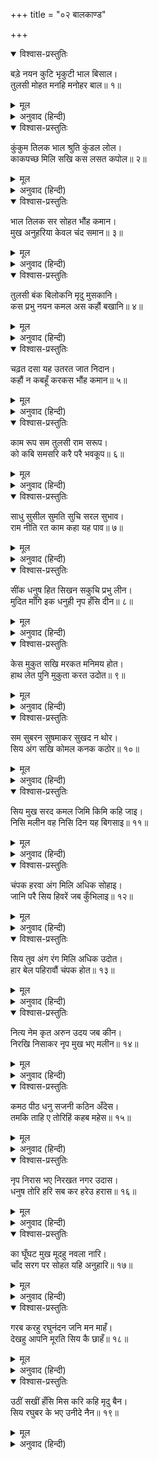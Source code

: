 +++
title = "०२ बालकाण्ड"

+++


<details open><summary>विश्वास-प्रस्तुतिः</summary>

बड़े नयन कुटि भृकुटी भाल बिसाल।  
तुलसी मोहत मनहि मनोहर बाल॥ १॥
</details>

<details><summary>मूल</summary>

बड़े नयन कुटि भृकुटी भाल बिसाल।  
तुलसी मोहत मनहि मनोहर बाल॥ १॥
</details>

<details><summary>अनुवाद (हिन्दी)</summary>

गोस्वामी तुलसीदासजी कहते हैं कि (बालक श्रीरामके) नेत्र बड़े-बड़े हैं, भौंहें टेढ़ी हैं, ललाट विशाल (चौड़ा) है, यह मनोहर बालक मनको मोह लेता है॥ १॥
</details>

<details open><summary>विश्वास-प्रस्तुतिः</summary>

कुंकुम तिलक भाल श्रुति कुंडल लोल।  
काकपच्छ मिलि सखि कस लसत कपोल॥ २॥
</details>

<details><summary>मूल</summary>

कुंकुम तिलक भाल श्रुति कुंडल लोल।  
काकपच्छ मिलि सखि कस लसत कपोल॥ २॥
</details>

<details><summary>अनुवाद (हिन्दी)</summary>

(अयोध्याके राजभवनकी स्त्रियाँ कहती हैं—) सखी! श्रीरामके ललाटपर केसरका तिलक है, कानोंमें चंचल कुण्डल हैं और जुल्फोंसे मिलकर गोल-गोल गाल कैसे सुशोभित हो रहे हैं॥ २॥
</details>

<details open><summary>विश्वास-प्रस्तुतिः</summary>

भाल तिलक सर सोहत भौंह कमान।  
मुख अनुहरिया केवल चंद समान॥ ३॥
</details>

<details><summary>मूल</summary>

भाल तिलक सर सोहत भौंह कमान।  
मुख अनुहरिया केवल चंद समान॥ ३॥
</details>

<details><summary>अनुवाद (हिन्दी)</summary>

मस्तकपर तिलककी रेखा बाणके समान शोभा दे रही है और भौंहें धनुषके समान हैं। मुखकी तुलनामें तो अकेला (पूर्णिमाका) चन्द्रमा ही आ सकता है॥ ३॥
</details>

<details open><summary>विश्वास-प्रस्तुतिः</summary>

तुलसी बंक बिलोकनि मृदु मुसकानि।  
कस प्रभु नयन कमल अस कहौं बखानि॥ ४॥
</details>

<details><summary>मूल</summary>

तुलसी बंक बिलोकनि मृदु मुसकानि।  
कस प्रभु नयन कमल अस कहौं बखानि॥ ४॥
</details>

<details><summary>अनुवाद (हिन्दी)</summary>

तुलसीदासजी कहते हैं कि (श्रीरामकी) चितवन तिरछी है, मन्द-मन्द मुसकान उनके ओठोंपर खेल रही है। प्रभुके नेत्रोंको कमलके समान कहकर कैसे वर्णन करूँ, (क्योंकि ये नेत्र तो नित्य प्रफुल्लित रहते हैं और कमल रात्रिमें कुम्हला जाता है।)॥ ४॥
</details>

<details open><summary>विश्वास-प्रस्तुतिः</summary>

चढ़त दसा यह उतरत जात निदान।  
कहौं न कबहूँ करकस भौंह कमान॥ ५॥
</details>

<details><summary>मूल</summary>

चढ़त दसा यह उतरत जात निदान।  
कहौं न कबहूँ करकस भौंह कमान॥ ५॥
</details>

<details><summary>अनुवाद (हिन्दी)</summary>

(श्रीरामकी) भौंहोंको मैं कभी भी कठोर धनुषके समान नहीं कहूँगा; क्योंकि उस धनुषकी दशा यह है कि वह एक बार (शत्रुके साथ मुठभेड़ होनेपर) तो तन जाता है और अन्तमें (काम होनेपर—प्रत्यंचासे हाथ हटा लिये जानेपर क्रमशः) उतरता जाता (ढीला कर दिया जाता) है (इधर प्रभुकी भौंहें कोमल हैं तथा सदा बाँकी रहती हैं)॥ ५॥
</details>

<details open><summary>विश्वास-प्रस्तुतिः</summary>

काम रूप सम तुलसी राम सरूप।  
को कबि समसरि करै परै भवकूप॥ ६॥
</details>

<details><summary>मूल</summary>

काम रूप सम तुलसी राम सरूप।  
को कबि समसरि करै परै भवकूप॥ ६॥
</details>

<details><summary>अनुवाद (हिन्दी)</summary>

तुलसीदासजी कहते हैं कि ऐसा कौन कवि है, जो श्रीरामके स्वरूपकी तुलना कामदेवके रूपसे करके (इस अपराधसे) संसाररूपी कुएँ (आवागमनके चक्र)-में पड़ेगा॥ ६॥
</details>

<details open><summary>विश्वास-प्रस्तुतिः</summary>

साधु सुसील सुमति सुचि सरल सुभाव।  
राम नीति रत काम कहा यह पाव॥ ७॥
</details>

<details><summary>मूल</summary>

साधु सुसील सुमति सुचि सरल सुभाव।  
राम नीति रत काम कहा यह पाव॥ ७॥
</details>

<details><summary>अनुवाद (हिन्दी)</summary>

श्रीराम साधु (परम सज्जन), उत्तम शीलसम्पन्न, उत्तम बुद्धिवाले, पवित्र, सरल स्वभावके तथा न्यायपरायण हैं, भला कामदेव यह (सब) कहाँ पा सकता है॥ ७॥
</details>

<details open><summary>विश्वास-प्रस्तुतिः</summary>

सींक धनुष हित सिखन सकुचि प्रभु लीन।  
मुदित माँगि इक धनुही नृप हँसि दीन॥ ८॥
</details>

<details><summary>मूल</summary>

सींक धनुष हित सिखन सकुचि प्रभु लीन।  
मुदित माँगि इक धनुही नृप हँसि दीन॥ ८॥
</details>

<details><summary>अनुवाद (हिन्दी)</summary>

संकोचके साथ प्रभुने (धनुष चलाना) सीखनेके लिये (हाथमें) एक तिनकेका धनुष लिया। (यह देख) प्रसन्न होकर महाराज दशरथने एक धनुही (नन्हा धनुष) मँगाकर हँसकर उन्हें दिया॥ ८॥
</details>

<details open><summary>विश्वास-प्रस्तुतिः</summary>

केस मुकुत सखि मरकत मनिमय होत।  
हाथ लेत पुनि मुकुता करत उदोत॥ ९॥
</details>

<details><summary>मूल</summary>

केस मुकुत सखि मरकत मनिमय होत।  
हाथ लेत पुनि मुकुता करत उदोत॥ ९॥
</details>

<details><summary>अनुवाद (हिन्दी)</summary>

(श्रीरामरूपका वर्णन करनेके अनन्तर अब श्रीजानकीजीके रूपका वर्णन करते हैं। जनकपुर-की स्त्रियाँ परस्पर कह रही हैं—) सखी! (श्रीजनककुमारीके) केशोंमें गूँथे जानेपर (उनका नीले रंगकी झाईं पड़नेसे) मोती मरकतमणि (पन्ने)-के बने हुए (हरे) प्रतीत होते हैं, किन्तु फिर हाथमें लिये जानेपर वे श्वेत आभा बिखेरने लगते हैं॥ ९॥
</details>

<details open><summary>विश्वास-प्रस्तुतिः</summary>

सम सुबरन सुषमाकर सुखद न थोर।  
सिय अंग सखि कोमल कनक कठोर॥ १०॥
</details>

<details><summary>मूल</summary>

सम सुबरन सुषमाकर सुखद न थोर।  
सिय अंग सखि कोमल कनक कठोर॥ १०॥
</details>

<details><summary>अनुवाद (हिन्दी)</summary>

सखी! स्वर्ण शोभा (कान्ति)-में तो श्रीजानकीके श्रीअंगोंके समान है, किन्तु उनकी तुलनामें थोड़ा भी सुखदायी (शीतल) नहीं है और श्रीजानकीके अंग कोमल हैं, पर स्वर्ण कठोर है॥ १०॥
</details>

<details open><summary>विश्वास-प्रस्तुतिः</summary>

सिय मुख सरद कमल जिमि किमि कहि जाइ।  
निसि मलीन वह निसि दिन यह बिगसाइ॥ ११॥
</details>

<details><summary>मूल</summary>

सिय मुख सरद कमल जिमि किमि कहि जाइ।  
निसि मलीन वह निसि दिन यह बिगसाइ॥ ११॥
</details>

<details><summary>अनुवाद (हिन्दी)</summary>

श्रीसीताजीका मुख शरद्-ऋतुके कमलके समान कैसे कहा जाय, क्योंकि वह (कमल) तो रात्रिमें म्लान होता है, किंतु यह (श्रीमुख) रात-दिन (समानरूपसे) प्रफुल्लित रहता है॥ ११॥
</details>

<details open><summary>विश्वास-प्रस्तुतिः</summary>

चंपक हरवा अंग मिलि अधिक सोहाइ।  
जानि परै सिय हिवरें जब कुँभिलाइ॥ १२॥
</details>

<details><summary>मूल</summary>

चंपक हरवा अंग मिलि अधिक सोहाइ।  
जानि परै सिय हिवरें जब कुँभिलाइ॥ १२॥
</details>

<details><summary>अनुवाद (हिन्दी)</summary>

चम्पाके पुष्पकी माला श्रीजानकीजीके अंगसे सटकर बहुत शोभा देती है, किंतु (वह उनके शरीरकी कान्तिमें ऐसी मिल जाती है कि) उनके हृदयपर माला है, यह पता तब लगता है, जब वह कुम्हला जाती (कुछ सूख जाती) है॥ १२॥
</details>

<details open><summary>विश्वास-प्रस्तुतिः</summary>

सिय तुव अंग रंग मिलि अधिक उदोत।  
हार बेल पहिरावौं चंपक होत॥ १३॥
</details>

<details><summary>मूल</summary>

सिय तुव अंग रंग मिलि अधिक उदोत।  
हार बेल पहिरावौं चंपक होत॥ १३॥
</details>

<details><summary>अनुवाद (हिन्दी)</summary>

(सखी श्रीजानकीजीसे ही कहती है—) जानकी! तुम्हारे शरीरके रंगसे मिलकर पुष्पहार अधिक प्रकाशित होता है और तो और (तुम्हारे अंगकी स्वर्णकान्तिके कारण) बेला (मोगरा)-के पुष्पोंकी माला मैं (तुम्हें) पहनाती हूँ तो वह भी चम्पाके पुष्पकी माला जान पड़ती है॥ १३॥
</details>

<details open><summary>विश्वास-प्रस्तुतिः</summary>

नित्य नेम कृत अरुन उदय जब कीन।  
निरखि निसाकर नृप मुख भए मलीन॥ १४॥
</details>

<details><summary>मूल</summary>

नित्य नेम कृत अरुन उदय जब कीन।  
निरखि निसाकर नृप मुख भए मलीन॥ १४॥
</details>

<details><summary>अनुवाद (हिन्दी)</summary>

(अब श्रीजानकी-स्वयंवरका वर्णन करते हैं। जनकपुरमें स्वयंवरके दिन प्रातःकाल श्रीराम-लक्ष्मणने) जब अरुणोदय हुआ तब नित्य-नियम (संध्यादि) किया। उन्हें देखकर चन्द्रमाके समान (दूसरे आगत) राजाओंके मुख कान्तिहीन हो गये॥ १४॥
</details>

<details open><summary>विश्वास-प्रस्तुतिः</summary>

कमठ पीठ धनु सजनी कठिन अँदेस।  
तमकि ताहि ए तोरिहिं कहब महेस॥ १५॥
</details>

<details><summary>मूल</summary>

कमठ पीठ धनु सजनी कठिन अँदेस।  
तमकि ताहि ए तोरिहिं कहब महेस॥ १५॥
</details>

<details><summary>अनुवाद (हिन्दी)</summary>

(स्वयंवरसभामें जनकपुरकी नारियाँ श्रीरामको देखकर परस्पर कह रही हैं—) सखी! यही संदेहकी बात है कि धनुष कछुएकी पीठके समान कठोर है। (तब दूसरी सखी कहती है—) उसे ये बड़े तपाकके साथ तोड़ देंगे, स्वयं शंकरजी (अपने धनुषके टूट जानेको) कह देंगे॥ १५॥
</details>

<details open><summary>विश्वास-प्रस्तुतिः</summary>

नृप निरास भए निरखत नगर उदास।  
धनुष तोरि हरि सब कर हरेउ हरास॥ १६॥
</details>

<details><summary>मूल</summary>

नृप निरास भए निरखत नगर उदास।  
धनुष तोरि हरि सब कर हरेउ हरास॥ १६॥
</details>

<details><summary>अनुवाद (हिन्दी)</summary>

समस्त नरेश (धनुष तोड़नेमें असफल होकर) निराश हो गये। (इससे) पूरा नगर (समस्त जनकपुरवासियोंका समुदाय) उदास दिखायी देने लगा। तब श्रीरामने धनुषको तोड़कर सबका दुःख (चिन्ता) दूर कर दिया॥ १६॥
</details>

<details open><summary>विश्वास-प्रस्तुतिः</summary>

का घूँघट मुख मूदहु नवला नारि।  
चाँद सरग पर सोहत यहि अनुहारि॥ १७॥
</details>

<details><summary>मूल</summary>

का घूँघट मुख मूदहु नवला नारि।  
चाँद सरग पर सोहत यहि अनुहारि॥ १७॥
</details>

<details><summary>अनुवाद (हिन्दी)</summary>

(विवाहके अनन्तर राजभवनमें सखियाँ श्रीजानकीजी और श्रीरामके मिलनके समय श्रीजानकीजीसे कहती हैं—) ‘हे नवीना (मुग्धा) नारी! घूँघटसे मुख क्यों छिपा रही हो, इसीके-जैसा चन्द्रमा आकाशमें शोभित है (उसे तो सब देखते ही हैं)॥ १७॥
</details>

<details open><summary>विश्वास-प्रस्तुतिः</summary>

गरब करहु रघुनंदन जनि मन माहँ।  
देखहु आपनि मूरति सिय कै छाहँ॥ १८॥
</details>

<details><summary>मूल</summary>

गरब करहु रघुनंदन जनि मन माहँ।  
देखहु आपनि मूरति सिय कै छाहँ॥ १८॥
</details>

<details><summary>अनुवाद (हिन्दी)</summary>

(फिर सखियाँ श्रीरामसे विनोद करती कहती हैं—) रघुनन्दन! तुम अपने मनमें (अपने सौन्दर्यका) गर्व मत करो। तुम्हारी मूर्ति (साँवली होनेके कारण) श्रीजानकीजीकी छायाके समान है, यह देख लो॥ १८॥
</details>

<details open><summary>विश्वास-प्रस्तुतिः</summary>

उठीं सखीं हँसि मिस करि कहि मृदु बैन।  
सिय रघुबर के भए उनीदे नैन॥ १९॥
</details>

<details><summary>मूल</summary>

उठीं सखीं हँसि मिस करि कहि मृदु बैन।  
सिय रघुबर के भए उनीदे नैन॥ १९॥
</details>

<details><summary>अनुवाद (हिन्दी)</summary>

(विनोदके अनन्तर) सखियाँ हँसकर यह कोमल वाणी कहती हुई जानेका बहाना बनाकर उठीं कि श्रीजानकी और रघुनाथजीके नेत्र अब नींदसे भर गये हैं। (इन्हें अब सोने देना चाहिये।)॥ १९॥
</details>
